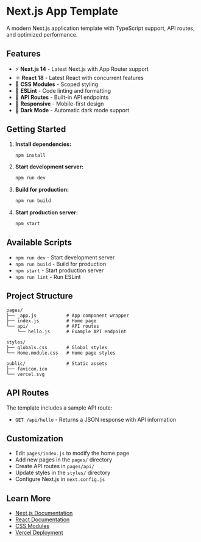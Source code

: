 # Next.js App Template

A modern Next.js application template with TypeScript support, API routes, and optimized performance.

## Features

- ⚡️ **Next.js 14** - Latest Next.js with App Router support
- ⚛️ **React 18** - Latest React with concurrent features
- 🎨 **CSS Modules** - Scoped styling
- 🔧 **ESLint** - Code linting and formatting
- 🚀 **API Routes** - Built-in API endpoints
- 📱 **Responsive** - Mobile-first design
- 🌙 **Dark Mode** - Automatic dark mode support

## Getting Started

1. **Install dependencies:**
   ```bash
   npm install
   ```

2. **Start development server:**
   ```bash
   npm run dev
   ```

3. **Build for production:**
   ```bash
   npm run build
   ```

4. **Start production server:**
   ```bash
   npm start
   ```

## Available Scripts

- `npm run dev` - Start development server
- `npm run build` - Build for production
- `npm start` - Start production server
- `npm run lint` - Run ESLint

## Project Structure

```
pages/
├── _app.js           # App component wrapper
├── index.js          # Home page
└── api/              # API routes
    └── hello.js      # Example API endpoint

styles/
├── globals.css       # Global styles
└── Home.module.css   # Home page styles

public/               # Static assets
├── favicon.ico
└── vercel.svg
```

## API Routes

The template includes a sample API route:

- `GET /api/hello` - Returns a JSON response with API information

## Customization

- Edit `pages/index.js` to modify the home page
- Add new pages in the `pages/` directory
- Create API routes in `pages/api/`
- Update styles in the `styles/` directory
- Configure Next.js in `next.config.js`

## Learn More

- [Next.js Documentation](https://nextjs.org/docs)
- [React Documentation](https://reactjs.org/)
- [CSS Modules](https://github.com/css-modules/css-modules)
- [Vercel Deployment](https://vercel.com/docs)
